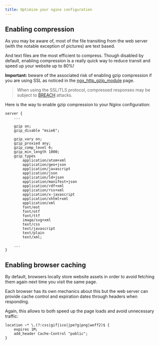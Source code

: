 ```yaml
---
title: Optimize your nginx configuration
---
```


## Enabling compression

As you may be aware of, most of the file transiting from the web server (with the notable exception of pictures) are text based.

And text files are the most efficient to compress. Though disabled by default, enabling compression is a really quick way to reduce transit and speed up your website up to 80%!

**Important:** beware of the associated risk of enabling gzip compression if you are using SSL as noticed in the [ngx_http_gzip_module](http://nginx.org/en/docs/http/ngx_http_gzip_module.html) page.

> When using the SSL/TLS protocol, compressed responses may be subject to [BREACH](https://en.wikipedia.org/wiki/BREACH) attacks.

Here is the way to enable gzip compression to your Nginx configuration:

```nginx
server {
    ...

    gzip on;
    gzip_disable "msie6";

    gzip_vary on;
    gzip_proxied any;
    gzip_comp_level 6;
    gzip_min_length 1000;
    gzip_types
        application/atom+xml
        application/geo+json
        application/javascript
        application/json
        application/ld+json
        application/manifest+json
        application/rdf+xml
        application/rss+xml
        application/x-javascript
        application/xhtml+xml
        application/xml
        font/eot
        font/otf
        font/ttf
        image/svg+xml
        text/css
        text/javascript
        text/plain
        text/xml;

    ...
}
```

## Enabling browser caching

By default, browsers locally store website assets in order to avoid fetching them again next time you visit the same page.

Each browser has its own mechanics about this but the web server can provide cache control and expiration dates through headers when responding.

Again, this allows to both speed up the page loads and avoid unnecessary traffic:

```nginx
location ~* \.(?:css|gif|ico|jpe?g|png|woff2)$ {
    expires 1M;
    add_header Cache-Control "public";
}
```
